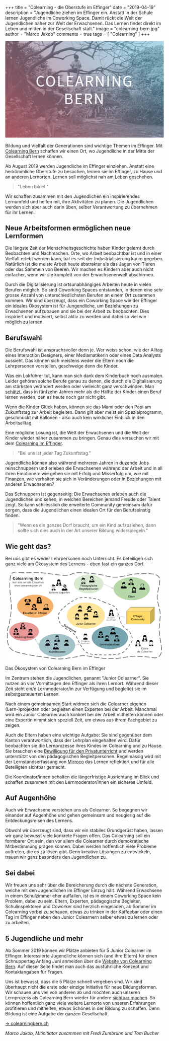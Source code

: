 +++
title = "Colearning - die Oberstufe im Effinger"
date = "2019-04-19"
description = "Jugendliche ziehen im Effinger ein. Anstatt in der Schule lernen Jugendliche im Coworking Space. Damit rückt die Welt der Jugendlichen näher zur Welt der Erwachsenen. Das Lernen findet direkt im Leben und mitten in der Gesellschaft statt."
image = "colearning-bern.jpg"
author = "Marco Jakob"
comments = true
tags = [ "Colearning" ]
+++

![Colearning Bern](colearning-bern.jpg)

<div class="lead">
Bildung und Vielfalt der Generationen sind wichtige Themen im Effinger. Mit <a href="https://www.colearningbern.ch" target="_blank">Colearning Bern</a> schaffen wir einen Ort, wo Jugendliche in der Mitte der Gesellschaft lernen können.
</div>

Ab August 2019 werden Jugendliche im Effinger einziehen. Anstatt eine herkömmliche Oberstufe zu besuchen, lernen sie im Effinger, zu Hause und an anderen Lernorten. Lernen soll möglichst nah am Leben geschehen.

> "Leben bildet."

Wir schaffen zusammen mit den Jugendlichen ein inspirierendes Lernumfeld und helfen mit, ihre Aktivitäten zu planen. Die Jugendlichen werden sich aber auch darin üben, selber Verantwortung zu übernehmen für ihr Lernen. 

## Neue Arbeitsformen ermöglichen neue Lernformen

Die längste Zeit der Menschheitsgeschichte haben Kinder gelernt durch Beobachten und Nachmachen. Orte, wo Arbeit beobachtbar ist und in einer Vielfalt erlebt werden kann, hat es seit der Industrialisierung kaum gegeben. Natürlich ist die meiste Arbeit heute abstrakter als das Jagen von Tieren oder das Sammeln von Beeren. Wir machen es Kindern aber auch nicht einfacher, wenn wir sie komplett von der Erwachsenenwelt abschirmen.

Durch die Digitalisierung ist ortsunabhängiges Arbeiten heute in vielen Berufen möglich. So sind Coworking Spaces entstanden, in denen eine sehr grosse Anzahl von unterschiedlichsten Berufen an einem Ort zusammen kommen. Wir sind überzeugt, dass ein Coworking Space wie der Effinger ein ideales Ökosystem ist für Jungendliche, um Beziehungen zu Erwachsenen aufzubauen und sie bei der Arbeit zu beobachten. Dies inspiriert und motiviert, selbst aktiv zu werden und dabei so viel wie möglich zu lernen.

## Berufswahl

Die Berufswahl ist anspruchsvoller denn je. Wer weiss schon, wie der Alltag eines Interaction Designers, einer Mediamatikerin oder eines Data Analysts aussieht. Das können sich meistens weder die Eltern noch die Lehrpersonen vorstellen, geschweige denn die Kinder.

Was ein Lokführer tut, kann man sich dank dem Kinderbuch noch ausmalen. Leider gehören solche Berufe genau zu denen, die durch die Digitalisierung am stärksten verändert werden oder vielleicht ganz verschwinden. Man [schätzt](https://www.eco.de/presse/in-welchen-jobs-arbeiten-wir-2035/), dass in fünfzehn Jahren mehr als die Hälfte der Kinder einen Beruf lernen werden, den es heute noch gar nicht gibt.

Wenn die Kinder Glück haben, können sie das Mami oder den Papi am Zukunftstag zur Arbeit begleiten. Dann gilt aber meist ein Spezialprogramm, geschmückt mit Ballonen - also auch kein wirklicher Einblick in den Arbeitsalltag.

Eine mögliche Lösung ist, die Welt der Erwachsenen und die Welt der Kinder wieder näher zusammen zu bringen. Genau dies versuchen wir mit dem [Colearning im Effinger](https://www.colearningbern.ch).

> "Bei uns ist jeder Tag Zukunftstag."

Jugendliche können also während mehreren Jahren in duzende Jobs reinschnuppern und erleben die Erwachsenen während der Arbeit und in all ihren Emotionen: wie gehen sie mit Erfolg und Misserfolg um, wie mit Finanzen, wie verhalten sie sich in Veränderungen oder in Beziehungen mit anderen Erwachsenen?

Das Schnuppern ist gegenseitig: Die Erwachsenen erleben auch die Jugendlichen und sehen, in welchen Bereichen jemand Freude oder Talent zeigt. So kann schliesslich die erweiterte Community gemeinsam dafür sorgen, dass die Jugendlichen einen idealen Ort für den Berufseinstig finden.

> "Wenn es ein ganzes Dorf braucht, um ein Kind aufzuziehen, dann sollte sich dies auch in der Art unserer Bildung widerspiegeln."

## Wie geht das?

Bei uns gibt es weder Lehrpersonen noch Unterricht. Es beteiligen sich ganz viele am Ökosystem des Lernens - eben fast ein ganzes Dorf.

![Colearning Ökosystem](colearning-oekosystem.jpg)

<p class="image-caption">
  Das Ökosystem von Colearning Bern im Effinger 
</p>

Im Zentrum stehen die Jugendlichen, genannt "Junior Colearner". Sie nutzen an vier Vormittagen den Effinger als ihren Lernort. Während dieser Zeit steht ein/e Lernmoderator/in zur Verfügung und begleitet sie im selbstgesteuerten Lernen.

Nach einem gemeinsamen Start widmen sich die Colearner eigenen (Lern-)projekten oder begleiten einen Experten bei der Arbeit. Manchmal wird ein Junior Colearner auch konkret bei der Arbeit mithelfen können oder eine Expertin nimmt sich speziell Zeit, um etwas aus ihrem Fachgebiet zu zeigen. 

Auch die Eltern haben eine wichtige Aufgabe: Sie sind gegenüber dem Kanton verantwortlich, dass der Lehrplan eingehalten wird. Dafür beobachten sie die Lernprozesse ihres Kindes im Colearning und zu Hause. Sie brauchen eine [Bewilligung für den Privatunterricht](https://www.erz.be.ch/erz/de/index/kindergarten_volksschule/kindergarten_volksschule/informationen_fuereltern/private_schulung.html) und werden unterstützt von den pädagogischen Begleitpersonen. Regelmässig wird mit der Lernstandserfassung von [Mirroco](https://www.mirroco.ch/) das Lernen reflektiert und für alle Beteiligten sichtbar gemacht.

Die Koordinator/innen behalten die längerfristige Ausrichtung im Blick und schaffen zusammen mit den Lernmoderator/innen ein sicheres Umfeld.

## Auf Augenhöhe

Auch wir Erwachsene verstehen uns als Colearner. So begegnen wir einander auf Augenhöhe und gehen gemeinsam und neugierig auf die Entdeckungsreisen des Lernens.

Obwohl wir überzeugt sind, dass wir ein stabiles Grundgerüst haben, lassen wir ganz bewusst viele konkrete Fragen offen. Das Colearning soll ein formbarer Ort sein, den vor allem die Colearner durch demokratische Mitbestimmung prägen können. Dabei werden hoffentlich viele Probleme auftreten, die es zu lösen gibt. Denn kreative Lösungen zu entwickeln, trauen wir ganz besonders den Jugendlichen zu.

## Sei dabei

Wir freuen uns sehr über die Bereicherung durch die nächste Generation, welche mit den Jugendlichen im Effinger Einzug hält. Während Erwachsene in einem Schulzimmer eher auffallen, ist es in einem Coworking Space kein Problem, dabei zu sein. Eltern, Experten, pädagogische Begleiter, Schulinspektoren und Coworker sind herzlich eingeladen, ab Sommer im Colearning vorbei zu schauen, etwas zu trinken in der Kaffeebar oder einen Tag im Effinger neben den Junior Colearnern selber etwas zu lernen oder zu arbeiten.

## 5 Jugendliche und mehr

Ab Sommer 2019 können wir Plätze anbieten für 5 Junior Colearner im Effinger. Interessierte Jugendliche können sich (und ihre Eltern) für einen Schnuppertag Anfang Juni anmelden über die [Website von Colearning Bern](https://www.colearningbern.ch/). Auf dieser Seite findet man auch das ausführliche Konzept und Kontaktangaben für Fragen. 

Uns ist bewusst, dass die 5 Plätze schnell vergeben sind. Wir sind überhaupt nicht die erste oder einzige Initiative für neue Bildungsformen. Wir schauen uns viel von anderen ab und möchten auch unseren Lernprozess als Colearning Bern wieder für andere [sichtbar machen](https://www.effinger.ch/grundsaetze/transparenz/). So können hoffentlich ganz viele weitere Lernorte von unseren Erfahrungen profitieren und mithelfen, etwas Schönes in der Bildung zu schaffen. Denn Bildung ist eine Aufgabe der ganzen Gesellschaft.

<a target="_blank" href="https://www.colearningbern.ch" class="btn btn-mod btn-border btn-round btn-medium">&rarr; colearningbern.ch</a>

_Marco Jakob, Mitinitiator zusammen mit Fredi Zumbrunn und Tom Bucher_